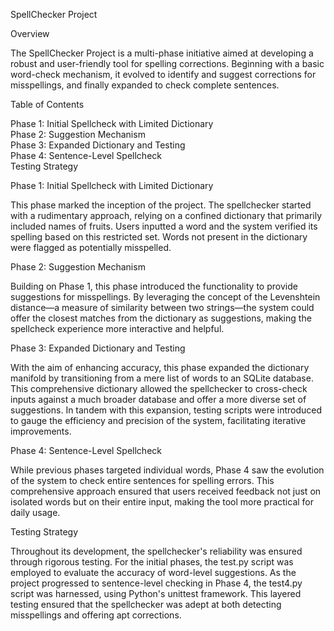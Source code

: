 SpellChecker Project

Overview

The SpellChecker Project is a multi-phase initiative aimed at developing a robust and user-friendly tool for spelling corrections. Beginning with a basic word-check mechanism, it evolved to identify and suggest corrections for misspellings, and finally expanded to check complete sentences.

Table of Contents

Phase 1: Initial Spellcheck with Limited Dictionary<br>
Phase 2: Suggestion Mechanism<br>
Phase 3: Expanded Dictionary and Testing<br>
Phase 4: Sentence-Level Spellcheck<br>
Testing Strategy<br>
<a name="phase-1"></a>

Phase 1: Initial Spellcheck with Limited Dictionary

This phase marked the inception of the project. The spellchecker started with a rudimentary approach, relying on a confined dictionary that primarily included names of fruits. Users inputted a word and the system verified its spelling based on this restricted set. Words not present in the dictionary were flagged as potentially misspelled.

<a name="phase-2"></a>

Phase 2: Suggestion Mechanism

Building on Phase 1, this phase introduced the functionality to provide suggestions for misspellings. By leveraging the concept of the Levenshtein distance—a measure of similarity between two strings—the system could offer the closest matches from the dictionary as suggestions, making the spellcheck experience more interactive and helpful.

<a name="phase-3"></a>

Phase 3: Expanded Dictionary and Testing

With the aim of enhancing accuracy, this phase expanded the dictionary manifold by transitioning from a mere list of words to an SQLite database. This comprehensive dictionary allowed the spellchecker to cross-check inputs against a much broader database and offer a more diverse set of suggestions. In tandem with this expansion, testing scripts were introduced to gauge the efficiency and precision of the system, facilitating iterative improvements.

<a name="phase-4"></a>

Phase 4: Sentence-Level Spellcheck

While previous phases targeted individual words, Phase 4 saw the evolution of the system to check entire sentences for spelling errors. This comprehensive approach ensured that users received feedback not just on isolated words but on their entire input, making the tool more practical for daily usage.

<a name="testing"></a>

Testing Strategy

Throughout its development, the spellchecker's reliability was ensured through rigorous testing. For the initial phases, the test.py script was employed to evaluate the accuracy of word-level suggestions. As the project progressed to sentence-level checking in Phase 4, the test4.py script was harnessed, using Python's unittest framework. This layered testing ensured that the spellchecker was adept at both detecting misspellings and offering apt corrections.
